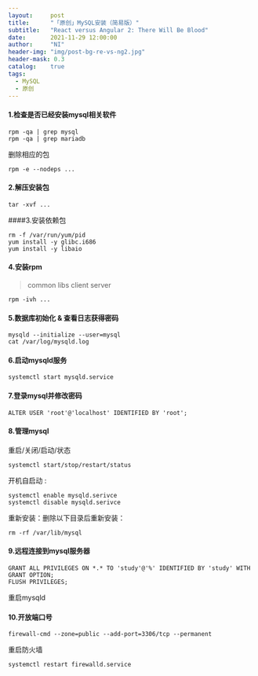 ```yaml
---
layout:     post
title:      "「原创」MySQL安装（简易版）"
subtitle:   "React versus Angular 2: There Will Be Blood"
date:       2021-11-29 12:00:00
author:     "NI"
header-img: "img/post-bg-re-vs-ng2.jpg"
header-mask: 0.3
catalog:    true
tags:
  - MySQL
  - 原创
---
```



#### 1.检查是否已经安装mysql相关软件

````
rpm -qa | grep mysql
rpm -qa | grep mariadb
````

删除相应的包

````
rpm -e --nodeps ...
````

#### 2.解压安装包

````
tar -xvf ...
````

####3.安装依赖包

````
rm -f /var/run/yum/pid
yum install -y glibc.i686
yum install -y libaio
````

#### 4.安装rpm

> common libs client server

````
rpm -ivh ...
````

#### 5.数据库初始化 & 查看日志获得密码
````
mysqld --initialize --user=mysql
cat /var/log/mysqld.log
````

#### 6.启动mysqld服务
````
systemctl start mysqld.service
````

#### 7.登录mysql并修改密码
````
ALTER USER 'root'@'localhost' IDENTIFIED BY 'root';
````

#### 8.管理mysql

重启/关闭/启动/状态

````
systemctl start/stop/restart/status
````

开机自启动 :

````
systemctl enable mysqld.serivce
systemctl disable mysqld.serivce
````

重新安装：删除以下目录后重新安装：

````
rm -rf /var/lib/mysql
````

#### 9.远程连接到mysql服务器

````
GRANT ALL PRIVILEGES ON *.* TO 'study'@'%' IDENTIFIED BY 'study' WITH GRANT OPTION;
FLUSH PRIVILEGES;
````

重启mysqld

#### 10.开放端口号

````
firewall-cmd --zone=public --add-port=3306/tcp --permanent
````

重启防火墙

````
systemctl restart firewalld.service
````